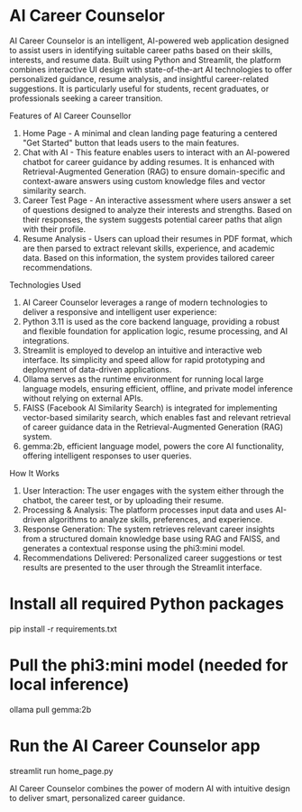 # AI Career Counselor

AI Career Counselor is an intelligent, AI-powered web application designed to assist users in identifying suitable career paths based on their skills, interests, and resume data. Built using Python and Streamlit, the platform combines interactive UI design with state-of-the-art AI technologies to offer personalized guidance, resume analysis, and insightful career-related suggestions. It is particularly useful for students, recent graduates, or professionals seeking a career transition.

Features of AI Career Counsellor 
1. Home Page - A minimal and clean landing page featuring a centered "Get Started" button that leads users to the main features.
2. Chat with AI - This feature enables users to interact with an AI-powered chatbot for career guidance by adding resumes. It is enhanced with Retrieval-Augmented Generation (RAG) to ensure domain-specific and context-aware answers using custom knowledge files and vector similarity search.
3. Career Test Page - An interactive assessment where users answer a set of questions designed to analyze their interests and strengths. Based on their responses, the system suggests potential career paths that align with their profile.
4. Resume Analysis - Users can upload their resumes in PDF format, which are then parsed to extract relevant skills, experience, and academic data. Based on this information, the system provides tailored career recommendations.

Technologies Used
1. AI Career Counselor leverages a range of modern technologies to deliver a responsive and intelligent user experience:
2. Python 3.11 is used as the core backend language, providing a robust and flexible foundation for application logic, resume processing, and AI integrations.
3. Streamlit is employed to develop an intuitive and interactive web interface. Its simplicity and speed allow for rapid prototyping and deployment of data-driven applications.
4. Ollama serves as the runtime environment for running local large language models, ensuring efficient, offline, and private model inference without relying on external APIs.
5. FAISS (Facebook AI Similarity Search) is integrated for implementing vector-based similarity search, which enables fast and relevant retrieval of career guidance data in the Retrieval-Augmented Generation (RAG) system.
6. gemma:2b, efficient language model, powers the core AI functionality, offering intelligent responses to user queries.

How It Works
1. User Interaction: The user engages with the system either through the chatbot, the career test, or by uploading their resume.
2. Processing & Analysis: The platform processes input data and uses AI-driven algorithms to analyze skills, preferences, and experience.
3. Response Generation: The system retrieves relevant career insights from a structured domain knowledge base using RAG and FAISS, and generates a contextual response using the phi3:mini model.
4. Recommendations Delivered: Personalized career suggestions or test results are presented to the user through the Streamlit interface.


# Install all required Python packages
pip install -r requirements.txt

# Pull the phi3:mini model (needed for local inference)
ollama pull gemma:2b

# Run the AI Career Counselor app
streamlit run home_page.py

AI Career Counselor combines the power of modern AI with intuitive design to deliver smart, personalized career guidance.
